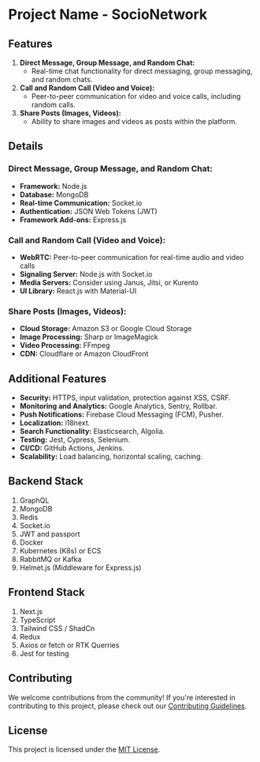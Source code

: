 # Project Name - SocioNetwork

## Features

1. **Direct Message, Group Message, and Random Chat:**
   - Real-time chat functionality for direct messaging, group messaging, and random chats.
2. **Call and Random Call (Video and Voice):**
   - Peer-to-peer communication for video and voice calls, including random calls.
3. **Share Posts (Images, Videos):**
   - Ability to share images and videos as posts within the platform.

## Details

### Direct Message, Group Message, and Random Chat:

- **Framework:** Node.js
- **Database:** MongoDB
- **Real-time Communication:** Socket.io
- **Authentication:** JSON Web Tokens (JWT)
- **Framework Add-ons:** Express.js

### Call and Random Call (Video and Voice):

- **WebRTC:** Peer-to-peer communication for real-time audio and video calls
- **Signaling Server:** Node.js with Socket.io
- **Media Servers:** Consider using Janus, Jitsi, or Kurento
- **UI Library:** React.js with Material-UI

### Share Posts (Images, Videos):

- **Cloud Storage:** Amazon S3 or Google Cloud Storage
- **Image Processing:** Sharp or ImageMagick
- **Video Processing:** FFmpeg
- **CDN:** Cloudflare or Amazon CloudFront

## Additional Features

- **Security:** HTTPS, input validation, protection against XSS, CSRF.
- **Monitoring and Analytics:** Google Analytics, Sentry, Rollbar.
- **Push Notifications:** Firebase Cloud Messaging (FCM), Pusher.
- **Localization:** i18next.
- **Search Functionality:** Elasticsearch, Algolia.
- **Testing:** Jest, Cypress, Selenium.
- **CI/CD:** GitHub Actions, Jenkins.
- **Scalability:** Load balancing, horizontal scaling, caching.

## Backend Stack

1. GraphQL
2. MongoDB
3. Redis
4. Socket.io
5. JWT and passport
6. Docker
7. Kubernetes (K8s) or ECS
8. RabbitMQ or Kafka
9. Helmet.js (Middleware for Express.js)

## Frontend Stack

1. Next.js
2. TypeScript
3. Tailwind CSS / ShadCn
4. Redux
5. Axios or fetch or RTK Querries
6. Jest for testing

## Contributing

We welcome contributions from the community! If you're interested in contributing to this project, please check out our [Contributing Guidelines](CONTRIBUTING.md).

## License

This project is licensed under the [MIT License](LICENSE).
